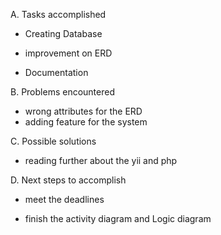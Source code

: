 A. Tasks accomplished

- Creating Database

- improvement on ERD

- Documentation

B. Problems encountered

- wrong attributes for the ERD
- adding feature for the system

C. Possible solutions

- reading further about the yii and php

D. Next steps to accomplish

- meet the deadlines

- finish the activity diagram and Logic diagram